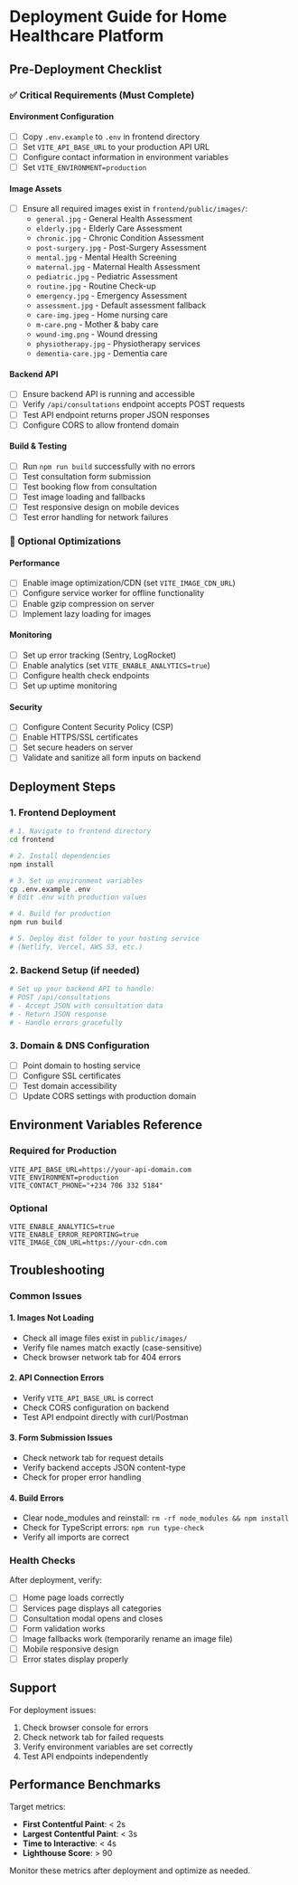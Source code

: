 # Deployment Guide for Home Healthcare Platform

## Pre-Deployment Checklist

### ✅ Critical Requirements (Must Complete)

#### Environment Configuration
- [ ] Copy `.env.example` to `.env` in frontend directory
- [ ] Set `VITE_API_BASE_URL` to your production API URL
- [ ] Configure contact information in environment variables
- [ ] Set `VITE_ENVIRONMENT=production`

#### Image Assets
- [ ] Ensure all required images exist in `frontend/public/images/`:
  - `general.jpg` - General Health Assessment
  - `elderly.jpg` - Elderly Care Assessment
  - `chronic.jpg` - Chronic Condition Assessment
  - `post-surgery.jpg` - Post-Surgery Assessment
  - `mental.jpg` - Mental Health Screening
  - `maternal.jpg` - Maternal Health Assessment
  - `pediatric.jpg` - Pediatric Assessment
  - `routine.jpg` - Routine Check-up
  - `emergency.jpg` - Emergency Assessment
  - `assessment.jpg` - Default assessment fallback
  - `care-img.jpeg` - Home nursing care
  - `m-care.png` - Mother & baby care
  - `wound-img.png` - Wound dressing
  - `physiotherapy.jpg` - Physiotherapy services
  - `dementia-care.jpg` - Dementia care

#### Backend API
- [ ] Ensure backend API is running and accessible
- [ ] Verify `/api/consultations` endpoint accepts POST requests
- [ ] Test API endpoint returns proper JSON responses
- [ ] Configure CORS to allow frontend domain

#### Build & Testing
- [ ] Run `npm run build` successfully with no errors
- [ ] Test consultation form submission
- [ ] Test booking flow from consultation
- [ ] Test image loading and fallbacks
- [ ] Test responsive design on mobile devices
- [ ] Test error handling for network failures

### 🔧 Optional Optimizations

#### Performance
- [ ] Enable image optimization/CDN (set `VITE_IMAGE_CDN_URL`)
- [ ] Configure service worker for offline functionality
- [ ] Enable gzip compression on server
- [ ] Implement lazy loading for images

#### Monitoring
- [ ] Set up error tracking (Sentry, LogRocket)
- [ ] Enable analytics (set `VITE_ENABLE_ANALYTICS=true`)
- [ ] Configure health check endpoints
- [ ] Set up uptime monitoring

#### Security
- [ ] Configure Content Security Policy (CSP)
- [ ] Enable HTTPS/SSL certificates
- [ ] Set secure headers on server
- [ ] Validate and sanitize all form inputs on backend

## Deployment Steps

### 1. Frontend Deployment

```bash
# 1. Navigate to frontend directory
cd frontend

# 2. Install dependencies
npm install

# 3. Set up environment variables
cp .env.example .env
# Edit .env with production values

# 4. Build for production
npm run build

# 5. Deploy dist folder to your hosting service
# (Netlify, Vercel, AWS S3, etc.)
```

### 2. Backend Setup (if needed)

```bash
# Set up your backend API to handle:
# POST /api/consultations
# - Accept JSON with consultation data
# - Return JSON response
# - Handle errors gracefully
```

### 3. Domain & DNS Configuration

- [ ] Point domain to hosting service
- [ ] Configure SSL certificates
- [ ] Test domain accessibility
- [ ] Update CORS settings with production domain

## Environment Variables Reference

### Required for Production
```env
VITE_API_BASE_URL=https://your-api-domain.com
VITE_ENVIRONMENT=production
VITE_CONTACT_PHONE="+234 706 332 5184"
```

### Optional
```env
VITE_ENABLE_ANALYTICS=true
VITE_ENABLE_ERROR_REPORTING=true
VITE_IMAGE_CDN_URL=https://your-cdn.com
```

## Troubleshooting

### Common Issues

#### 1. Images Not Loading
- Check all image files exist in `public/images/`
- Verify file names match exactly (case-sensitive)
- Check browser network tab for 404 errors

#### 2. API Connection Errors
- Verify `VITE_API_BASE_URL` is correct
- Check CORS configuration on backend
- Test API endpoint directly with curl/Postman

#### 3. Form Submission Issues
- Check network tab for request details
- Verify backend accepts JSON content-type
- Check for proper error handling

#### 4. Build Errors
- Clear node_modules and reinstall: `rm -rf node_modules && npm install`
- Check for TypeScript errors: `npm run type-check`
- Verify all imports are correct

### Health Checks

After deployment, verify:
- [ ] Home page loads correctly
- [ ] Services page displays all categories
- [ ] Consultation modal opens and closes
- [ ] Form validation works
- [ ] Image fallbacks work (temporarily rename an image file)
- [ ] Mobile responsive design
- [ ] Error states display properly

## Support

For deployment issues:
1. Check browser console for errors
2. Check network tab for failed requests
3. Verify environment variables are set correctly
4. Test API endpoints independently

## Performance Benchmarks

Target metrics:
- **First Contentful Paint**: < 2s
- **Largest Contentful Paint**: < 3s
- **Time to Interactive**: < 4s
- **Lighthouse Score**: > 90

Monitor these metrics after deployment and optimize as needed.